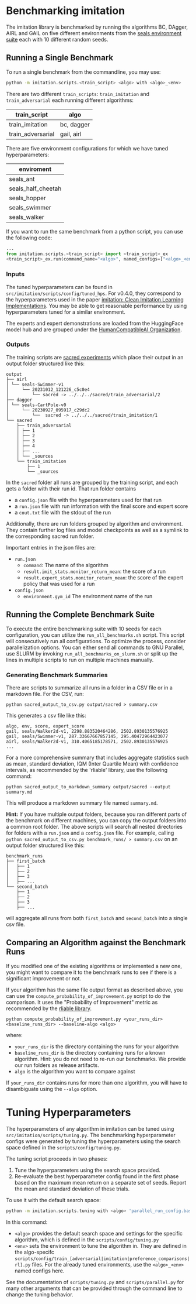 # Benchmarking imitation

The imitation library is benchmarked by running the algorithms BC, DAgger, AIRL and GAIL
on five different environments from the 
[seals environment suite](https://github.com/HumanCompatibleAI/seals)
each with 10 different random seeds.


## Running a Single Benchmark

To run a single benchmark from the commandline, you may use:

```bash
python -m imitation.scripts.<train_script> <algo> with <algo>_<env>
```

There are two different `train_scripts`: `train_imitation` and `train_adversarial` each running different algorithms:

| train_script      | algo       |
|-------------------|------------|
| train_imitation   | bc, dagger |
| train_adversarial | gail, airl |

There are five environment configurations for which we have tuned hyperparameters:

| enviroment         |
|--------------------|
| seals_ant          |
| seals_half_cheetah |
| seals_hopper       |
| seals_swimmer      |
| seals_walker       |


If you want to run the same benchmark from a python script, you can use the following code:

```python
...
from imitation.scripts.<train_script> import <train_script>_ex
<train_script>_ex.run(command_name="<algo>", named_configs=["<algo>_<env>"])
```

### Inputs

The tuned hyperparameters can be found in `src/imitation/scripts/config/tuned_hps`.
For v0.4.0, they correspond to the hyperparameters used in the paper
[imitation: Clean Imitation Learning Implementations](https://arxiv.org/abs/2211.11972).
You may be able to get reasonable performance by using hyperparameters tuned for a similar environment.

The experts and expert demonstrations are loaded from the HuggingFace model hub and 
are grouped under the [HumanCompatibleAI Organization](https://huggingface.co/HumanCompatibleAI).

### Outputs

The training scripts are [sacred experiments](https://sacred.readthedocs.io) which place
their output in an output folder structured like this:

```
output
├── airl
│ └── seals-Swimmer-v1
│     └── 20231012_121226_c5c0e4
│         └── sacred -> ../../../sacred/train_adversarial/2
├── dagger
│ └── seals-CartPole-v0
│     └── 20230927_095917_c29dc2
│         └──  sacred -> ../../../sacred/train_imitation/1
└── sacred
    ├── train_adversarial
    │ ├── 1
    │ ├── 2
    │ ├── 3
    │ ├── 4
    │ ├── ...
    │ └── _sources
    └── train_imitation
        ├── 1
        └── _sources
```

In the `sacred` folder all runs are grouped by the training script, and each gets a 
folder with their run id.
That run folder contains 
- a `config.json` file with the hyperparameters used for that run
- a `run.json` file with run information with the final score and expert score
- a `cout.txt` file with the stdout of the run

Additionally, there are run folders grouped by algorithm and environment.
They contain further log files and model checkpoints as well as a symlink to the
corresponding sacred run folder.

Important entries in the json files are:
- `run.json`
  - `command`: The name of the algorithm 
  - `result.imit_stats.monitor_return_mean`: the score of a run
  - `result.expert_stats.monitor_return_mean`: the score of the expert policy that was used for a run
- `config.json`
  - `environment.gym_id` The environment name of the run

## Running the Complete Benchmark Suite

To execute the entire benchmarking suite with 10 seeds for each configuration, 
you can utilize the `run_all_benchmarks.sh` script. 
This script will consecutively run all configurations. 
To optimize the process, consider parallelization options. 
You can either send all commands to GNU Parallel, 
use SLURM by invoking `run_all_benchmarks_on_slurm.sh` or
split up the lines in multiple scripts to run on multiple machines manually.

### Generating Benchmark Summaries

There are scripts to summarize all runs in a folder in a CSV file or in a markdown file.
For the CSV, run:

```shell
python sacred_output_to_csv.py output/sacred > summary.csv
```

This generates a csv file like this:

```csv
algo, env, score, expert_score
gail, seals/Walker2d-v1, 2298.883520464286, 2502.8930135576925
gail, seals/Swimmer-v1, 287.33667667857145, 295.40472964423077
airl, seals/Walker2d-v1, 310.4065185178571, 2502.8930135576925
...
```

For a more comprehensive summary that includes aggregate statistics such as 
mean, standard deviation, IQM (Inter Quartile Mean) with confidence intervals, 
as recommended by the 'rliable' library, use the following command:

```shell
python sacred_output_to_markdown_summary output/sacred --output summary.md
```

This will produce a markdown summary file named `summary.md`.



**Hint:**
If you have multiple output folders, because you ran different parts of the 
benchmark on different machines, you can copy the output folders into a common root 
folder. 
The above scripts will search all nested directories for folders with 
a `run.json` and a `config.json` file.
For example, calling `python sacred_output_to_csv.py benchmark_runs/ > summary.csv`
on an output folder structured like this:
```
benchmark_runs
├── first_batch
│   ├── 1
│   ├── 2
│   ├── 3
│   ├── ...
└── second_batch
    ├── 1
    ├── 2
    ├── 3
    ├── ...
```
will aggregate all runs from both `first_batch` and `second_batch` into a single
csv file.

## Comparing an Algorithm against the Benchmark Runs

If you modified one of the existing algorithms or implemented a new one, you might want
to compare it to the benchmark runs to see if there is a significant improvement or not.

If your algorithm has the same file output format as described above, you can use the
`compute_probability_of_improvement.py` script to do the comparison.
It uses the "Probability of Improvement" metric as recommended by the 
[rliable library](https://github.com/google-research/rliable).

```shell
python compute_probability_of_improvement.py <your_runs_dir> <baseline_runs_dir> --baseline-algo <algo>
```

where:
- `your_runs_dir` is the directory containing the runs for your algorithm
- `baseline_runs_dir` is the directory containing runs for a known algorithm. Hint: you do not need to re-run our benchmarks. We provide our run folders as release artifacts.
- `algo` is the algorithm you want to compare against

If `your_runs_dir` contains runs for more than one algorithm, you will have to 
disambiguate using the `--algo` option.

# Tuning Hyperparameters

The hyperparameters of any algorithm in imitation can be tuned using `src/imitation/scripts/tuning.py`.
The benchmarking hyperparameter configs were generated by tuning the hyperparameters using
the search space defined in the `scripts/config/tuning.py`.

The tuning script proceeds in two phases:
1. Tune the hyperparameters using the search space provided.
2. Re-evaluate the best hyperparameter config found in the first phase based on the maximum mean return on a separate set of seeds. Report the mean and standard deviation of these trials.

To use it with the default search space:
```bash
python -m imitation.scripts.tuning with <algo> 'parallel_run_config.base_named_configs=["<env>"]'
```

In this command:
- `<algo>` provides the default search space and settings for the specific algorithm, which is defined in the `scripts/config/tuning.py`
- `<env>` sets the environment to tune the algorithm in. They are defined in the algo-specifc `scripts/config/train_[adversarial|imitation|preference_comparisons|rl].py` files. For the already tuned environments, use the `<algo>_<env>` named configs here.

See the documentation of `scripts/tuning.py` and `scripts/parallel.py` for many other arguments that can be
provided through the command line to change the tuning behavior.
